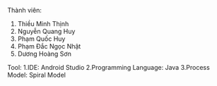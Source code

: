 Thành viên:
1. Thiều Minh Thịnh
2. Nguyễn Quang Huy
3. Phạm Quốc Huy
4. Phạm Đắc Ngọc Nhật
5. Dương Hoàng Sơn

Tool:
    1.IDE: Android Studio
    2.Programming Language: Java
    3.Process Model: Spiral Model




